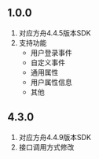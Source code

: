 ## 1.0.0

1. 对应方舟4.4.5版本SDK
2. 支持功能
    * 用户登录事件
    * 自定义事件
    * 通用属性
    * 用户属性信息
    * 其他
    
## 4.3.0

1. 对应方舟4.4.9版本SDK
2. 接口调用方式修改

